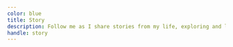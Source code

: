 ```yaml
---
color: blue
title: Story
description: Follow me as I share stories from my life, exploring and learning.
handle: story
---
```

